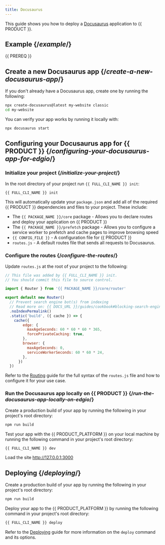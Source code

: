 ```yaml
---
title: Docusaurus
---
```


This guide shows you how to deploy a [Docusaurus](https://docusaurus.io/) application to {{ PRODUCT }}.

## Example {/*example*/}

<ExampleButtons
  title="Docusaurus"
  siteUrl="https://layer0-docs-layer0-docusaurus-example-default.layer0-limelight.link"
  repoUrl="https://github.com/layer0-docs/layer0-docusaurus-example" 
  deployFromRepo />

{{ PREREQ }}

## Create a new Docusaurus app {/*create-a-new-docusaurus-app*/}

If you don't already have a Docusaurus app, create one by running the following:

```bash
npx create-docusaurus@latest my-website classic
cd my-website
```

You can verify your app works by running it locally with:

```bash
npx docusaurus start
```

## Configuring your Docusaurus app for {{ PRODUCT }} {/*configuring-your-docusaurus-app-for-edgio*/}

### Initialize your project {/*initialize-your-project*/}

In the root directory of your project run `{{ FULL_CLI_NAME }} init`:

```bash
{{ FULL_CLI_NAME }} init
```

This will automatically update your `package.json` and add all of the required {{ PRODUCT }} dependencies and files to your project. These include:

- The `{{ PACKAGE_NAME }}/core` package - Allows you to declare routes and deploy your application on {{ PRODUCT }}
- The `{{ PACKAGE_NAME }}/prefetch` package - Allows you to configure a service worker to prefetch and cache pages to improve browsing speed
- `{{ CONFIG_FILE }}` - A configuration file for {{ PRODUCT }}
- `routes.js` - A default routes file that sends all requests to Docusaurus.

### Configure the routes {/*configure-the-routes*/}

Update `routes.js` at the root of your project to the following:

```js
// This file was added by {{ FULL_CLI_NAME }} init.
// You should commit this file to source control.

import { Router } from '{{ PACKAGE_NAME }}/core/router'

export default new Router()
  // Prevent search engine bot(s) from indexing
  // Read more on: {{ DOCS_URL }}/guides/cookbook#blocking-search-engine-crawlers
  .noIndexPermalink()
  .static('build', ({ cache }) => {
    cache({
        edge: {
          maxAgeSeconds: 60 * 60 * 60 * 365,
          forcePrivateCaching: true,
        },
        browser: {
          maxAgeSeconds: 0,
          serviceWorkerSeconds: 60 * 60 * 24,
        },
      })
  })
```

Refer to the [Routing](routing) guide for the full syntax of the `routes.js` file and how to configure it for your use case.

### Run the Docusaurus app locally on {{ PRODUCT }} {/*run-the-docusaurus-app-locally-on-edgio*/}

Create a production build of your app by running the following in your project's root directory:

```bash
npm run build
```

Test your app with the {{ PRODUCT_PLATFORM }} on your local machine by running the following command in your project's root directory:

```bash
{{ FULL_CLI_NAME }} dev
```

Load the site http://127.0.0.1:3000

## Deploying {/*deploying*/}

Create a production build of your app by running the following in your project's root directory:

```bash
npm run build
```

Deploy your app to the {{ PRODUCT_PLATFORM }} by running the following command in your project's root directory:

```bash
{{ FULL_CLI_NAME }} deploy
```

Refer to the [Deploying](deploy_apps) guide for more information on the `deploy` command and its options.
